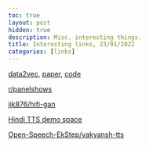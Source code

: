 ```yaml
---
toc: true
layout: post
hidden: true
description: Misc. interesting things.
title: Interesting links, 23/01/2022
categories: [links]
---
```


[data2vec](https://ai.facebook.com/research/data2vec-a-general-framework-for-self-supervised-learning-in-speech-vision-and-language),
[paper](https://scontent-arn2-1.xx.fbcdn.net/v/t39.8562-6/271974914_483120576492438_4239522333319653600_n.pdf?_nc_cat=107&ccb=1-5&_nc_sid=ae5e01&_nc_ohc=4-cMR5tUq4QAX98z_fJ&_nc_ht=scontent-arn2-1.xx&oh=00_AT8bzdG9rbJb62EviPpip_S0U83-IB0L_dAaDRlUEsOSXA&oe=61F1FD91),
[code](https://github.com/pytorch/fairseq/tree/main/examples/data2vec)

[r/panelshows](https://www.reddit.com/r/panelshows/)

[jik876/hifi-gan](https://github.com/jik876/hifi-gan)

[Hindi TTS demo space](https://huggingface.co/spaces/Harveenchadha/Hindi_TTS)

[Open-Speech-EkStep/vakyansh-tts](https://github.com/Open-Speech-EkStep/vakyansh-tts)

